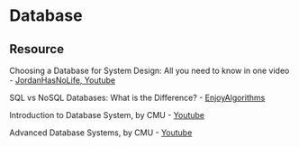 # Database

## Resource

Choosing a Database for System Design: All you need to know in one video - [JordanHasNoLife, Youtube](https://youtu.be/6GebEqt6Ynk?si=CAAS7bVzm_QLqcSL)

SQL vs NoSQL Databases: What is the Difference? - [EnjoyAlgorithms](https://www.enjoyalgorithms.com/blog/sql-vs-nosql)

Introduction to Database System, by CMU - [Youtube](https://youtube.com/playlist?list=PLSE8ODhjZXjbohkNBWQs_otTrBTrjyohi)

Advanced Database Systems, by CMU - [Youtube](https://youtube.com/playlist?list=PLSE8ODhjZXjasmrEd2_Yi1deeE360zv5O)
